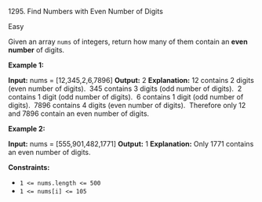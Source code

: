 1295. Find Numbers with Even Number of Digits

Easy

Given an array `nums` of integers, return how many of them contain an **even number** of digits.

**Example 1:**

**Input:** nums = [12,345,2,6,7896]
**Output:** 2
**Explanation:** 
12 contains 2 digits (even number of digits). 
345 contains 3 digits (odd number of digits). 
2 contains 1 digit (odd number of digits). 
6 contains 1 digit (odd number of digits). 
7896 contains 4 digits (even number of digits). 
Therefore only 12 and 7896 contain an even number of digits.

**Example 2:**

**Input:** nums = [555,901,482,1771]
**Output:** 1 
**Explanation:** 
Only 1771 contains an even number of digits.

**Constraints:**

- `1 <= nums.length <= 500`
- `1 <= nums[i] <= 105`